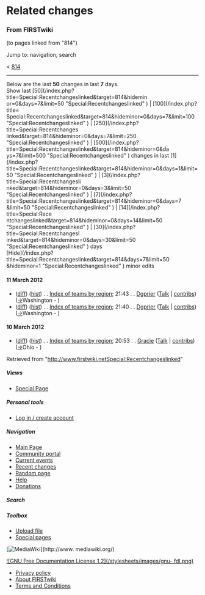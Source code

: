 

# Related changes

### From FIRSTwiki

(to pages linked from "814")

Jump to: navigation, search

&lt; [814](/index.php?title=814&redirect=no "814" )  

* * *

Below are the last **50** changes in last **7** days.  
Show last [50](/index.php?title=Special:Recentchangeslinked&target=814&hidemin
or=0&days=7&limit=50 "Special:Recentchangeslinked" ) | [100](/index.php?title=
Special:Recentchangeslinked&target=814&hideminor=0&days=7&limit=100
"Special:Recentchangeslinked" ) | [250](/index.php?title=Special:Recentchanges
linked&target=814&hideminor=0&days=7&limit=250 "Special:Recentchangeslinked" )
| [500](/index.php?title=Special:Recentchangeslinked&target=814&hideminor=0&da
ys=7&limit=500 "Special:Recentchangeslinked" ) changes in last [1](/index.php?
title=Special:Recentchangeslinked&target=814&hideminor=0&days=1&limit=50
"Special:Recentchangeslinked" ) | [3](/index.php?title=Special:Recentchangesli
nked&target=814&hideminor=0&days=3&limit=50 "Special:Recentchangeslinked" ) | 
[7](/index.php?title=Special:Recentchangeslinked&target=814&hideminor=0&days=7
&limit=50 "Special:Recentchangeslinked" ) | [14](/index.php?title=Special:Rece
ntchangeslinked&target=814&hideminor=0&days=14&limit=50
"Special:Recentchangeslinked" ) | [30](/index.php?title=Special:Recentchangesl
inked&target=814&hideminor=0&days=30&limit=50 "Special:Recentchangeslinked" )
days  
[Hide](/index.php?title=Special:Recentchangeslinked&target=814&days=7&limit=50
&hideminor=1 "Special:Recentchangeslinked" ) minor edits

#### 11 March 2012

  * ([diff](/index.php?title=Index_of_teams_by_region&curid=945&diff=93599&oldid=93598 "Index of teams by region" )) ([hist](/index.php?title=Index_of_teams_by_region&curid=945&action=history "Index of teams by region" )) . . [Index of teams by region](Index_of_teams_by_region "Index of teams by region" ); 21:43 . . [Dgprier](/index.php?title=User:Dgprier&action=edit "User:Dgprier" ) ([Talk](User_talk:Dgprier "User talk:Dgprier" ) | [contribs](/index.php?title=Special:Contributions&target=Dgprier "Special:Contributions" )) ([→](Index_of_teams_by_region#Washington "Index of teams by region" )Washington - )
  * ([diff](/index.php?title=Index_of_teams_by_region&curid=945&diff=93598&oldid=93481 "Index of teams by region" )) ([hist](/index.php?title=Index_of_teams_by_region&curid=945&action=history "Index of teams by region" )) . . [Index of teams by region](Index_of_teams_by_region "Index of teams by region" ); 21:40 . . [Dgprier](/index.php?title=User:Dgprier&action=edit "User:Dgprier" ) ([Talk](User_talk:Dgprier "User talk:Dgprier" ) | [contribs](/index.php?title=Special:Contributions&target=Dgprier "Special:Contributions" )) ([→](Index_of_teams_by_region#Washington "Index of teams by region" )Washington - )

#### 10 March 2012

  * ([diff](/index.php?title=Index_of_teams_by_region&curid=945&diff=93481&oldid=90450 "Index of teams by region" )) ([hist](/index.php?title=Index_of_teams_by_region&curid=945&action=history "Index of teams by region" )) . . [Index of teams by region](Index_of_teams_by_region "Index of teams by region" ); 20:53 . . [Gracie](User:Gracie "User:Gracie" ) ([Talk](User_talk:Gracie "User talk:Gracie" ) | [contribs](/index.php?title=Special:Contributions&target=Gracie "Special:Contributions" )) ([→](Index_of_teams_by_region#Ohio "Index of teams by region" )Ohio - )

Retrieved from
"<http://www.firstwiki.netSpecial:Recentchangeslinked>"

##### Views

  * [Special Page](Special:Recentchangeslinked/814)

##### Personal tools

  * [Log in / create account](/index.php?title=Special:Userlogin&returnto=Special:Recentchangeslinked)

[](Main_Page "Main Page" )

##### Navigation

  * [Main Page](Main_Page)
  * [Community portal](FIRSTwiki:Community_portal)
  * [Current events](Current_events)
  * [Recent changes](Special:Recentchanges)
  * [Random page](Special:Random)
  * [Help](FIRSTwiki:Help)
  * [Donations](FIRSTwiki:Site_support)

##### Search



##### Toolbox

  * [Upload file](Special:Upload)
  * [Special pages](Special:Specialpages)

[![MediaWiki](/skins/common/images/poweredby_mediawiki_88x31.png)](http://www.
mediawiki.org/)

[![GNU Free Documentation License 1.2](/stylesheets/images/gnu-
fdl.png)](http://www.gnu.org/copyleft/fdl.html)

  * [Privacy policy](FIRSTwiki:Privacy_policy "FIRSTwiki:Privacy policy" )
  * [About FIRSTwiki](FIRSTwiki:About "FIRSTwiki:About" )
  * [Terms and Conditions](FIRSTwiki:Terms_and_conditions "FIRSTwiki:Terms and conditions" )


